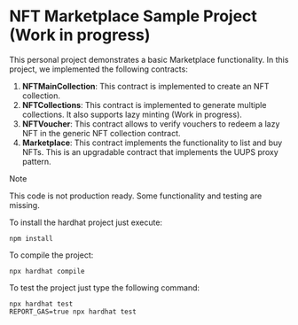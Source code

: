 # NFT Marketplace Sample Project (Work in progress)

This personal project demonstrates a basic Marketplace functionality. In this project, we implemented the following contracts:

1. **NFTMainCollection**: This contract is implemented to create an NFT collection. 
2. **NFTCollections**: This contract is implemented to generate multiple collections. It also supports lazy minting (Work in progress).
2. **NFTVoucher**: This contract allows to verify vouchers to redeem a lazy NFT in the generic NFT collection contract.
3. **Marketplace**: This contract implements the functionality to list and buy NFTs. This is an upgradable contract that implements the UUPS proxy pattern. 

> [!NOTE]
> This code is not production ready. Some functionality and testing are missing. 


To install the hardhat project just execute:
```
npm install
```

To compile the project:
```
npx hardhat compile
```

To test the project just type the following command:
```shell
npx hardhat test
REPORT_GAS=true npx hardhat test
```